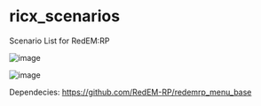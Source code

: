 # ricx_scenarios
Scenario List for RedEM:RP

![image](https://user-images.githubusercontent.com/66686454/137762076-784e0639-39fe-44d3-9caf-5ba46d998eef.png)

![image](https://user-images.githubusercontent.com/66686454/137763434-14c8d2e9-4d7f-4abf-87ba-bf03fd215297.png)


Dependecies: https://github.com/RedEM-RP/redemrp_menu_base
